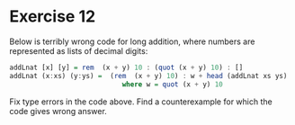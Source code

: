 # Exercise 12

Below is terribly wrong code for long addition, where numbers are represented as lists of decimal digits:

```Haskell
addLnat [x] [y] = rem  (x + y) 10 : (quot (x + y) 10) : []          
addLnat (x:xs) (y:ys) =  (rem  (x + y) 10) : w + head (addLnat xs ys)
                            where w = quot (x + y) 10
```
Fix type errors in the code above. Find a counterexample for which the code gives wrong answer.
